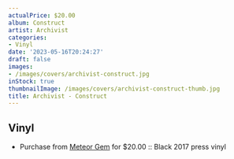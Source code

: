 ```yaml
---
actualPrice: $20.00
album: Construct
artist: Archivist
categories:
- Vinyl
date: '2023-05-16T20:24:27'
draft: false
images:
- /images/covers/archivist-construct.jpg
inStock: true
thumbnailImage: /images/covers/archivist-construct-thumb.jpg
title: Archivist - Construct
---
```


## Vinyl
* Purchase from [Meteor Gem](https://meteor-gem.com/products/used-archivist-construct-2xlp) for $20.00 :: Black 2017 press vinyl
